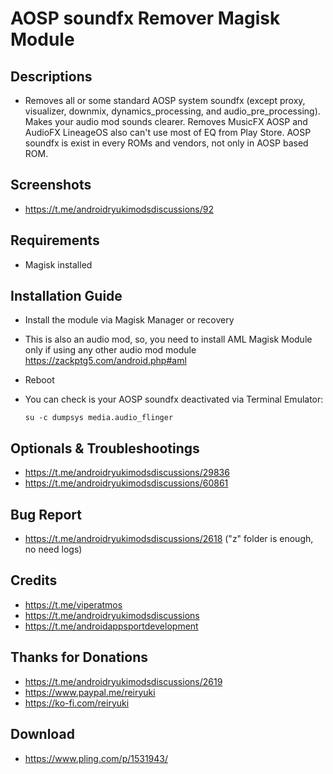 # AOSP soundfx Remover Magisk Module

## Descriptions
- Removes all or some standard AOSP system soundfx (except proxy, visualizer, downmix, dynamics_processing, and audio_pre_processing).
  Makes your audio mod sounds clearer.
  Removes MusicFX AOSP and AudioFX LineageOS also can't use most of EQ from Play Store.
  AOSP soundfx is exist in every ROMs and vendors, not only in AOSP based ROM.

## Screenshots
- https://t.me/androidryukimodsdiscussions/92

## Requirements
- Magisk installed

## Installation Guide
- Install the module via Magisk Manager or recovery
- This is also an audio mod, so, you need to install AML Magisk Module only if using any other audio mod module https://zackptg5.com/android.php#aml
- Reboot
- You can check is your AOSP soundfx deactivated via Terminal Emulator:

  `su -c dumpsys media.audio_flinger`

## Optionals & Troubleshootings
- https://t.me/androidryukimodsdiscussions/29836
- https://t.me/androidryukimodsdiscussions/60861

## Bug Report
- https://t.me/androidryukimodsdiscussions/2618 ("z" folder is enough, no need logs)

## Credits
- https://t.me/viperatmos
- https://t.me/androidryukimodsdiscussions
- https://t.me/androidappsportdevelopment

## Thanks for Donations
- https://t.me/androidryukimodsdiscussions/2619
- https://www.paypal.me/reiryuki
- https://ko-fi.com/reiryuki

## Download
- https://www.pling.com/p/1531943/
